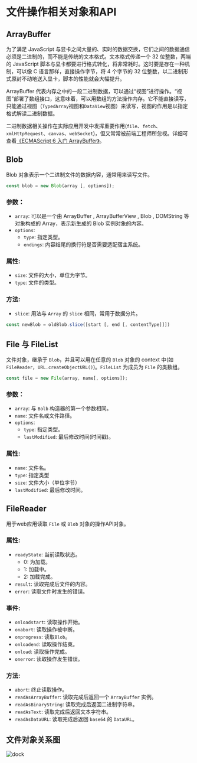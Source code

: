 # 文件操作相关对象和API

## ArrayBuffer

为了满足 JavaScript 与显卡之间大量的、实时的数据交换，它们之间的数据通信必须是二进制的，而不能是传统的文本格式。文本格式传递一个 32 位整数，两端的 JavaScript 脚本与显卡都要进行格式转化，将非常耗时。这时要是存在一种机制，可以像 C 语言那样，直接操作字节，将 4 个字节的 32 位整数，以二进制形式原封不动地送入显卡，脚本的性能就会大幅提升。

ArrayBuffer 代表内存之中的一段二进制数据，可以通过“视图”进行操作。“视图”部署了数组接口，这意味着，可以用数组的方法操作内存。它不能直接读写，只能通过视图（`TypedArray`视图和`DataView`视图）来读写，视图的作用是以指定格式解读二进制数据。

二进制数据相关操作在实际应用开发中发挥重要作用(`file`、`fetch`、`xmlHttpRequest`、`canvas`、`webSocket`)，但又常常被前端工程师所忽视。详细可查看[《ECMAScript 6 入门 ArrayBuffer》](https://es6.ruanyifeng.com/#docs/arraybuffer)。


## Blob

Blob 对象表示一个二进制文件的数据内容，通常用来读写文件。

```js
const blob = new Blob(array [, options]);
```
### 参数：
  - `array`: 可以是一个由 ArrayBuffer , ArrayBufferView , Blob , DOMString 等对象构成的 Array，表示新生成的 Blob 实例对象的内容。
  - `options`:
    - `type`: 指定类型。
    - `endings`: 内容结尾的换行符是否需要适配宿主系统。

### 属性:
  - `size`: 文件的大小，单位为字节。
  - `type`: 文件的类型。

### 方法:
  - `slice`: 用法与 `Array` 的 `slice` 相同，常用于数据分片。
```js
const newBlob = oldBlob.slice([start [, end [, contentType]]])
```

## File 与 FileList

文件对象，继承于 `Blob`，并且可以用在任意的  `Blob` 对象的 context 中(如 `FileReader`，`URL.createObjectURL()`)。`FileList` 为成员为 `File` 的类数组。

```js
const file = new File(array, name[, options]);
```
### 参数：
  - `array`: 与 `Bolb` 构造器的第一个参数相同。
  - `name`: 文件名或文件路径。
  - `options`:
    - `type`: 指定类型。
    - `lastModified`: 最后修改时间(时间戳)。

### 属性:
  - `name`: 文件名。
  - `type`: 指定类型
  - `size`: 文件大小（单位字节）
  - `lastModified`: 最后修改时间。

## FileReader

用于web应用读取 `File` 或 `Blob` 对象的操作API对象。

### 属性:
  - `readyState`: 当前读取状态。
    - 0: 为加载。
    - 1: 加载中。
    - 2: 加载完成。
  - `result`: 读取完成后文件的内容。
  - `error`: 读取文件时发生的错误。

### 事件:
  - `onloadstart`: 读取操作开始。
  - `onabort`: 读取操作被中断。
  - `onprogress`: 读取`Blob`。
  - `onloadend`: 读取操作结束。
  - `onload`: 读取操作完成。
  - `onerror`: 读取操作发生错误。

### 方法:
  - `abort`: 终止读取操作。
  - `readAsArrayBuffer`: 读取完成后返回一个 `ArrayBuffer` 实例。
  - `readAsBinaryString`: 读取完成后返回二进制字符串。
  - `readAsText`: 读取完成后返回文本字符串。
  - `readAsDataURL`: 读取完成后返回 `base64` 的 `DataURL`。

## 文件对象关系图

 <img :src="$withBase('/images/fileObject.png')" alt="dock">
